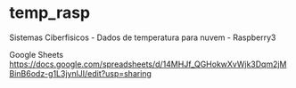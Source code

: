 # temp_rasp
Sistemas Ciberfisicos - Dados de temperatura para nuvem - Raspberry3

Google Sheets
https://docs.google.com/spreadsheets/d/14MHJf_QGHokwXvWjk3Dqm2jMBinB6odz-g1L3jynlJI/edit?usp=sharing
